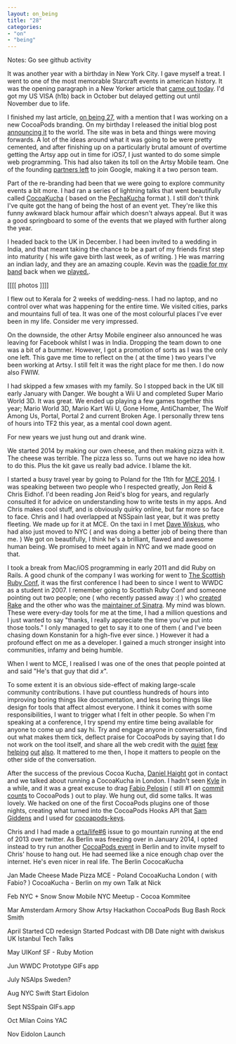 ```yaml
---
layout: on_being
title: "28"
categories:
- "on"
- "being"
---
```


Notes: Go see github activity

It was another year with a birthday in New York City. I gave myself a treat. I went to one of the most memorable Starcraft events in american history. It was the opening paragraph in a New Yorker article that [came out today](http://www.newyorker.com/magazine/2014/11/24/good-game). I'd got my US VISA (h1b) back in October but delayed getting out until November due to life.

I finished my last article, [on being 27](/on/being/27/), with a mention that I was working on a new CocoaPods branding. On my birthday I released the initial blog post [announcing it](http://blog.cocoapods.org/Beta/) to the world. The site was in beta and things were moving forwards. A lot of the ideas around what it was going to be were pretty cemented, and after finishing up on a particularly brutal amount of overtime getting the Artsy app out in time for iOS7, I just wanted to do some simple web programming. This had also taken its toll on the Artsy Mobile team. One of the founding [partners left](http://www.speednoisemovement.com) to join Google, making it a two person team.

Part of the re-branding had been that we were going to explore community events a bit more. I had ran a series of lightning talks that went beautifully called [CocoaKucha](http://blog.cocoapods.org/Cocoa-Kucha) ( based on the [PechaKucha](http://www.pechakucha.org) format ). I still don't think I've quite got the hang of being the host of an event yet. They're like this funny awkward black humour affair which doesn't always appeal. But it was a good springboard to some of the events that we played with further along the year.

I headed back to the UK in December. I had been invited to a wedding in India, and that meant taking the chance to be a part of my friends first step into maturity ( his wife gave birth last week, as of writing. ) He was marring an indian lady, and they are an amazing couple. Kevin was the [roadie for my band](http://kieronononon.herokuapp.com) back when we [played.](https://www.youtube.com/watch?v=64tePVem9ms).

[[[[ photos ]]]]

I flew out to Kerala for 2 weeks of wedding-ness. I had no laptop, and no control over what was happening for the entire time. We visited cities, parks and mountains full of tea. It was one of the most colourful places I've ever been in my life. Consider me very impressed.

On the downside, the other Artsy Mobile engineer also announced he was leaving for Facebook whilst I was in India. Dropping the team down to one was a bit of a bummer. However, I got a promotion of sorts as I was the only one left. This gave me time to reflect on the ( at the time ) two years I've been working at Artsy. I still felt it was the right place for me then. I do now also FWIW.

I had skipped a few xmases with my family. So I stopped back in the UK till early January with Danger. We bought a Wii U and completed Super Mario World 3D. It was great. We ended up playing a few games together this year; Mario World 3D, Mario Kart Wii U, Gone Home, AntiChamber, The Wolf Among Us, Portal, Portal 2 and current Broken Age. I personally threw tens of hours into TF2 this year, as a mental cool down agent.

For new years we just hung out and drank wine.

We started 2014 by making our own cheese, and then making pizza with it. The cheese was terrible. The pizza less so. Turns out we have no idea how to do this. Plus the kit gave us really bad advice. I blame the kit. 

I started a busy travel year by going to Poland for the 11th for [MCE 2014](http://2014.mceconf.com). I was speaking between two people who I respected greatly, Jon Reid & Chris Eidhof. I'd been reading Jon Reid's blog for years, and regularly consulted it for advice on understanding how to write tests in my apps. And Chris makes cool stuff, and is obviously quirky online, but far more so face to face. Chris and I had overlapped at NSSpain last year, but it was pretty fleeting. We made up for it at MCE. On the taxi in I met [Dave Wiskus](http://betterelevation.com), who had also just moved to NYC ( and was doing a better job of being there than me. ) We got on beautifully, I think he's a brilliant, flawed and awesome human being. We promised to meet again in NYC and we made good on that. 

I took a break from Mac/iOS programming in early 2011 and did Ruby on Rails. A good chunk of the company I was working for went to [The Scottish Ruby Conf](http://2014.scottishrubyconference.com), it was the first conference I had been to since I went to WWDC as a student in 2007. I remember going to Scottish Ruby Conf and someone pointing out two people; one ( who recently passed away :( ) who [created Rake](https://github.com/jimweirich/wyriki/commit/d28fac7f18aeacb00d8ad3460a0a5a901617c2d4) and the other who was the [maintainer of Sinatra](http://rkh.im). My mind was blown. These were every-day tools for me at the time, I had a million questions and I just wanted to say "thanks, I really appreciate the time you've put into those tools." I only managed to get to say it to one of them ( and I've been chasing down Konstanin for a high-five ever since. ) However it had a profound effect on me as a developer. I gained a much stronger insight into communities, infamy and being humble.

When I went to MCE, I realised I was one of the ones that people pointed at and said "He's that guy that did _x_". 

To some extent it is an obvious side-effect of making large-scale community contributions. I have put countless hundreds of hours into improving boring things like documentation, and less boring things like design for tools that affect almost everyone. I think it comes with some responsibilities, I want to trigger what I felt in other people. So when I'm speaking at a conference, I try spend my entire time being available for anyone to come up and say hi. Try and engage anyone in conversation, find out what makes them tick, deflect praise for CocoaPods by saying that I do not work on the tool itself, and share all the web credit with the [quiet](http://florianhanke.com) [few](http://kylefuller.co.uk) [helping](http://michele.io) [out](http://segiddins.me) [also](http://www.smileykeith.com). It mattered to me then, I hope it matters to people on the other side of the conversation.

After the success of the previous Cocoa Kucha, [Daniel Haight](http://twitter.com/daniel1of1) got in contact and we talked about running a CocoaKucha in London. I hadn't seen [Kyle](http://kylefuller.co.uk) in a while, and it was a great excuse to drag [Fabio Pelosin](https://github.com/fabiopelosin) ( still #1 on [commit counts](http://cocoapods.org/about) to CocoaPods ) out to play. We hung out, did some talks. It was lovely. We hacked on one of the first CocoaPods plugins one of those nights, creating what turned into the CocoaPods Hooks API that [Sam Giddens](http://segiddins.me) and I used for [cocoapods-keys](https://github.com/orta/cocoapods-keys/).

Chris and I had made a [orta/life#6](https://github.com/orta/life/issues/6) issue to go mountain running at the end of 2013 over twitter. As Berlin was freezing over in January 2014, I opted instead to try run another [CocoaPods event](http://blog.cocoapods.org/Cocoa-Kucha-3-Berlin/) in Berlin and to invite myself to Chris' house to hang out. He had seemed like a nice enough chap over the internet. He's even nicer in real life. The Berlin CococaKucha

Jan
  Made Cheese
  Made Pizza
  MCE - Poland
  CocoaKucha London ( with Fabio? )
  CocoaKucha - Berlin on my own
  Talk at Nick

Feb
  NYC + Snow
  Snow Mobile
  NYC Meetup - Cocoa Kommitee

Mar
  Amsterdam
  Armory Show
  Artsy Hackathon
  CocoaPods Bug Bash
  Rock Smith

April
  Started CD redesign
  Started Podcast with DB
  Date night with dwiskus
  UK
  Istanbul Tech Talks

May
  UIKonf
  SF - Ruby Motion

Jun
  WWDC
  Prototype GIFs app

July
  NSAlps
  Sweden?

Aug
  NYC
  Swift Start
  Eidolon

Sept
  NSSpain
  GIFs.app

Oct
  Milan
  Coins
  YAC

Nov
  Eidolon Launch
